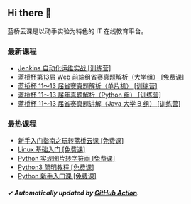 ## Hi there 👋

蓝桥云课是以动手实验为特色的 IT 在线教育平台。

### 最新课程

<!-- LATEST:START -->
- [Jenkins 自动化运维实战 [训练营]](https://www.lanqiao.cn/courses/9561/)
- [蓝桥杯第13届 Web 前端组省赛真题解析（大学组） [免费课]](https://www.lanqiao.cn/courses/9791/)
- [蓝桥杯 11～13 届省赛真题解析（单片机） [训练营]](https://www.lanqiao.cn/courses/11013/)
- [蓝桥杯 11～13 届年真题解析（Python 组） [训练营]](https://www.lanqiao.cn/courses/11012/)
- [蓝桥杯 11～13 届省赛真题讲解（Java 大学 B 组） [训练营]](https://www.lanqiao.cn/courses/11011/)
<!-- LATEST:END -->

### 最热课程

<!-- HOTEST:START -->
- [新手入门指南之玩转蓝桥云课 [免费课]](https://www.lanqiao.cn/courses/63/)
- [Linux 基础入门 [免费课]](https://www.lanqiao.cn/courses/1/)
- [Python 实现图片转字符画 [免费课]](https://www.lanqiao.cn/courses/370/)
- [Python3 简明教程 [免费课]](https://www.lanqiao.cn/courses/596/)
- [Python 新手入门课 [免费课]](https://www.lanqiao.cn/courses/1330/)
<!-- HOTEST:END -->

##### ✓ Automatically updated by [GitHub Action](https://github.com/lanqiao-courses/.github/actions/workflows/update.yml).
